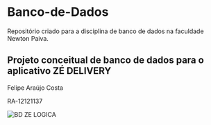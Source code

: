 # Banco-de-Dados
Repositório criado para a disciplina de banco de dados na faculdade Newton Paiva.
## Projeto conceitual de banco de dados para o aplicativo ZÉ DELIVERY
Felipe Araújo Costa

RA-12121137


![BD ZE LOGICA ](https://github.com/Felipeac8/Banco-de-Dados/assets/133305961/c70c9d91-e971-4a45-a2a4-2d49a03b0936)


